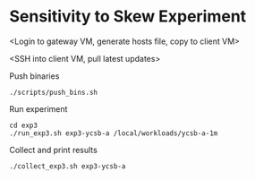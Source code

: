 # Sensitivity to Skew Experiment

<Login to gateway VM, generate hosts file, copy to client VM>

<SSH into client VM, pull latest updates>

Push binaries

```
./scripts/push_bins.sh
```

Run  experiment

```
cd exp3
./run_exp3.sh exp3-ycsb-a /local/workloads/ycsb-a-1m
```

Collect and print results

```
./collect_exp3.sh exp3-ycsb-a
```



